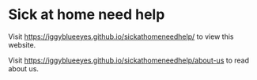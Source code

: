 # Sick at home need help

Visit https://iggyblueeyes.github.io/sickathomeneedhelp/ to view this website.

Visit https://iggyblueeyes.github.io/sickathomeneedhelp/about-us to read about us.
